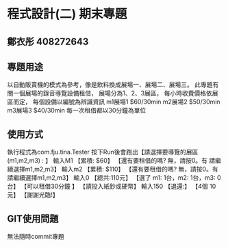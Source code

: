 # 程式設計(二) 期末專題
## 鄭衣彤 408272643 

## 專題用途
以自動販賣機的模式為參考，像是飲料換成展場一、展場二、展場三。
此專題有關一個展場的錄音導覽設備租借，
展場分為1、2、3展區，
每小時收費價格依展區而定，
每個設備以編號為辨識資訊
m1展場1 $60/30min
m2展場2 $50/30min
m3展場3 $40/30min
每一次租借都以30分鐘為單位

## 使用方式
執行程式為com.fju.tina.Tester
按下Run後會跑出【請選擇要導覽的展區(m1,m2,m3) : 】
輸入M1
【累積: $60】
【還有要租借的嗎? 無，請按0。有 請繼續選擇m1,m2,m3】
輸入m2
【累積: $110】
【還有要租借的嗎? 無，請按0。有 請繼續選擇m1,m2,m3】
輸入0
【總共:110元】
【選了 m1:  1台，m2: 1台，m3: 0台】
【可以租借30分鐘 】
【請投入紙鈔或硬幣】
輸入150
【退還:】
【4個 10元】
【謝謝光臨!】


## GIT使用問題
無法隨時commit專題
